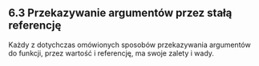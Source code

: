 ## 6.3 Przekazywanie argumentów przez stałą referencję

Każdy z dotychczas omówionych sposobów przekazywania argumentów do funkcji, przez wartość i referencję, ma swoje zalety i wady. 
